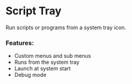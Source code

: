 #  Script Tray

Run scripts or programs from a system tray icon.

### Features:
- Custom menus and sub menus
- Runs from the system tray
- Launch at system start
- Debug mode
